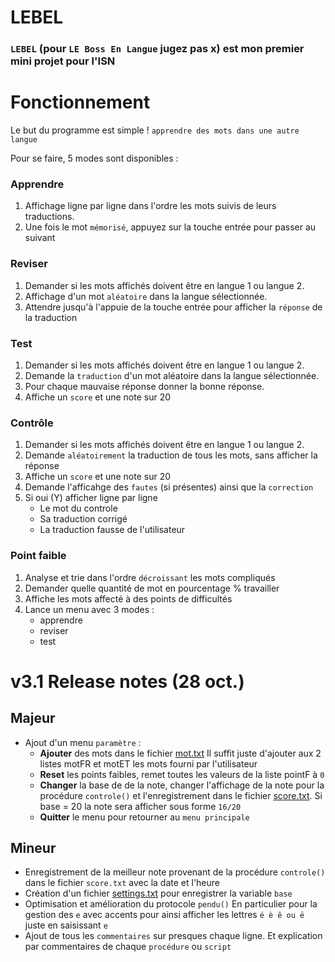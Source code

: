 # LEBEL
### ``LEBEL`` (pour ``LE Boss En Langue`` jugez pas x) est mon premier mini projet pour l'ISN 

# Fonctionnement
Le but du programme est simple ! ``apprendre des mots dans une autre langue``

Pour se faire, 5 modes sont disponibles : 
### Apprendre
  1. Affichage ligne par ligne dans l'ordre les mots suivis de leurs traductions.
  2. Une fois le mot ``mémorisé``, appuyez sur la touche entrée pour passer au suivant
### Reviser
  1. Demander si les mots affichés doivent être en langue 1 ou langue 2.
  2. Affichage d'un mot ``aléatoire`` dans la langue sélectionnée. 
  3. Attendre jusqu'à l'appuie de la touche entrée pour afficher la ``réponse`` de la traduction 
### Test
  1. Demander si les mots affichés doivent être en langue 1 ou langue 2.
  2. Demande la ``traduction`` d'un mot aléatoire dans la langue sélectionnée.
  3. Pour chaque mauvaise réponse donner la bonne réponse.
  4. Affiche un ``score`` et une note sur 20
### Contrôle
  1. Demander si les mots affichés doivent être en langue 1 ou langue 2. 
  2. Demande ``aléatoirement`` la traduction de tous les mots, sans afficher la réponse
  3. Affiche un ``score`` et une note sur 20
  4. Demande l'afficahge des ``fautes`` (si présentes) ainsi que la ``correction``
  5. Si oui (Y) afficher ligne par ligne
     - Le mot du controle
     - Sa traduction corrigé
     - La traduction fausse de l'utilisateur
### Point faible
  1. Analyse et trie dans l'ordre ``décroissant`` les mots compliqués
  2. Demander quelle quantité de mot en pourcentage % travailler
  3. Affiche les mots affecté à des points de difficultés
  4. Lance un menu avec 3 modes : 
     - apprendre
     - reviser
     - test 
    
# v3.1 Release notes (28 oct.)
## Majeur
  - Ajout d'un menu ``paramètre`` :
    - **Ajouter** des mots dans le fichier [mot.txt](./mot.txt) Il suffit juste d'ajouter aux 2 listes motFR et motET les mots fourni par l'utilisateur 
    - **Reset** les points faibles, remet toutes les valeurs de la liste pointF à ``0``
    - **Changer** la base de de la note, changer l'affichage de la note pour la procédure ``controle()`` et l'enregistrement dans le fichier [score.txt](./score.txt). Si base = 20 la note sera afficher sous forme ``16/20``
    - **Quitter** le menu pour retourner au ``menu principale``
## Mineur
  - Enregistrement de la meilleur note provenant de la procédure ``controle()`` dans le fichier ``score.txt`` avec la date et l'heure
  - Création d'un fichier [settings.txt](./settings.txt) pour enregistrer la variable ``base``
  - Optimisation et amélioration du protocole ``pendu()`` En particulier pour la gestion des ``e`` avec accents pour ainsi afficher les lettres ``é è ê ou ë`` juste en saisissant ``e``
  - Ajout de tous les ``commentaires`` sur presques chaque ligne. Et explication par commentaires de chaque ``procédure`` ou ``script``
      
      
      
